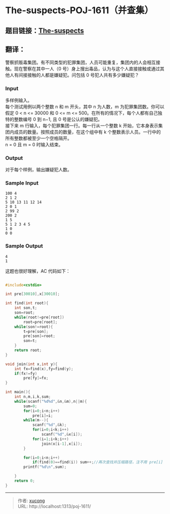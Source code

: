 # The-suspects-POJ-1611（并查集）


## 题目链接：[The-suspects](http://poj.org/problem?id=1611)

## 翻译：

警察抓贩毒集团。有不同类型的犯罪集团，人员可能重复，集团内的人会相互接触。现在警察在其中一人（0 号）身上搜出毒品，认为与这个人直接接触或通过其他人有间接接触的人都是嫌疑犯。问包括 0 号犯人共有多少嫌疑犯？

<!--more-->

### Input

多样例输入。  
每个测试用例以两个整数 n 和 m 开头，其中 n 为人数，m 为犯罪集团数。你可以假定 0 < n <= 30000 和 0 <= m <= 500。在所有的情况下，每个人都有自己独特的整数编号 0 到 n−1, 且 0 号是公认的嫌疑犯。  
接下来 m 行输入，每个犯罪集团一行。每一行从一个整数 k 开始，它本身表示集团内成员的数量。按照成员的数量，在这个组中有 k 个整数表示人员。一行中的所有整数都被至少一个空格隔开。  
n = 0 且 m = 0 时输入结束。

### Output

对于每个样例，输出嫌疑犯人数。

### Sample Input

    100 4
    2 1 2
    5 10 13 11 12 14
    2 0 1
    2 99 2
    200 2
    1 5
    5 1 2 3 4 5
    1 0
    0 0

### Sample Output

    4
    1

这题也很好理解，AC 代码如下：

```cpp

#include<cstdio>

int pre[30010],x[30010];

int find(int root){
    int son,t;
    son=root;
    while(root!=pre[root])
        root=pre[root];
    while(son!=root){
        t=pre[son];
        pre[son]=root;
        son=t;
    }
    return root;
}

void join(int x,int y){
    int fx=find(x),fy=find(y);
    if(fx!=fy)
        pre[fy]=fx;
}

int main(){
    int n,m,i,k,sum;
    while(scanf("%d%d",&n,&m),n||m){
        sum=0;
        for(i=0;i<n;i++)
            pre[i]=i;
        while(m--){
            scanf("%d",&k);
            for(i=0;i<k;i++)
                scanf("%d",&x[i]);
            for(i=1;i<k;i++)
                join(x[i-1],x[i]);
        }

        for(i=0;i<n;i++)
            if(find(0)==find(i)) sum++;//再次查找并压缩路径，注不用 pre[i]
        printf("%d\n",sum);

    }
	return 0;
}
```


---

> 作者: [xucong](https://shiqustudio.github.io/)  
> URL: http://localhost:1313/poj-1611/  

